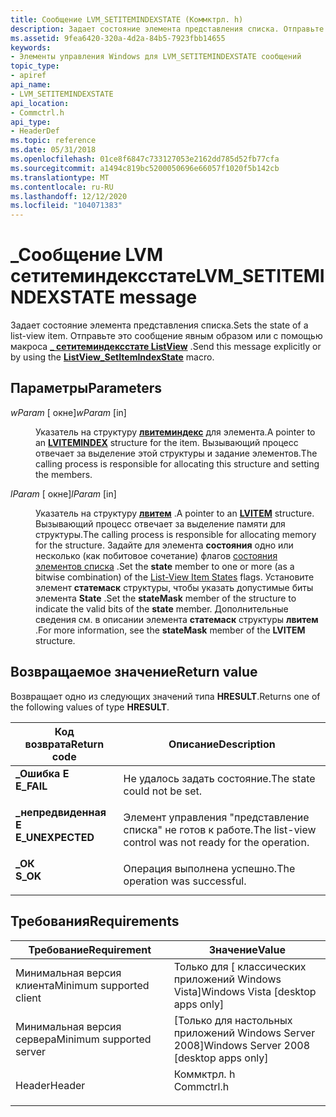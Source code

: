```yaml
---
title: Сообщение LVM_SETITEMINDEXSTATE (Коммктрл. h)
description: Задает состояние элемента представления списка. Отправьте это сообщение явным образом или с помощью \_ макроса Сетитеминдексстате ListView.
ms.assetid: 9fea6420-320a-4d2a-84b5-7923fbb14655
keywords:
- Элементы управления Windows для LVM_SETITEMINDEXSTATE сообщений
topic_type:
- apiref
api_name:
- LVM_SETITEMINDEXSTATE
api_location:
- Commctrl.h
api_type:
- HeaderDef
ms.topic: reference
ms.date: 05/31/2018
ms.openlocfilehash: 01ce8f6847c733127053e2162dd785d52fb77cfa
ms.sourcegitcommit: a1494c819bc5200050696e66057f1020f5b142cb
ms.translationtype: MT
ms.contentlocale: ru-RU
ms.lasthandoff: 12/12/2020
ms.locfileid: "104071383"
---
```

# <a name="lvm_setitemindexstate-message"></a><span data-ttu-id="403b5-105">\_Сообщение LVM сетитеминдексстате</span><span class="sxs-lookup"><span data-stu-id="403b5-105">LVM\_SETITEMINDEXSTATE message</span></span>

<span data-ttu-id="403b5-106">Задает состояние элемента представления списка.</span><span class="sxs-lookup"><span data-stu-id="403b5-106">Sets the state of a list-view item.</span></span> <span data-ttu-id="403b5-107">Отправьте это сообщение явным образом или с помощью макроса [**\_ сетитеминдексстате ListView**](/windows/desktop/api/Commctrl/nf-commctrl-listview_setitemindexstate) .</span><span class="sxs-lookup"><span data-stu-id="403b5-107">Send this message explicitly or by using the [**ListView\_SetItemIndexState**](/windows/desktop/api/Commctrl/nf-commctrl-listview_setitemindexstate) macro.</span></span>

## <a name="parameters"></a><span data-ttu-id="403b5-108">Параметры</span><span class="sxs-lookup"><span data-stu-id="403b5-108">Parameters</span></span>

<dl> <dt>

<span data-ttu-id="403b5-109">*wParam* \[ окне\]</span><span class="sxs-lookup"><span data-stu-id="403b5-109">*wParam* \[in\]</span></span>
</dt> <dd>

<span data-ttu-id="403b5-110">Указатель на структуру [**лвитеминдекс**](/windows/win32/api/commctrl/ns-commctrl-lvitemindex) для элемента.</span><span class="sxs-lookup"><span data-stu-id="403b5-110">A pointer to an [**LVITEMINDEX**](/windows/win32/api/commctrl/ns-commctrl-lvitemindex) structure for the item.</span></span> <span data-ttu-id="403b5-111">Вызывающий процесс отвечает за выделение этой структуры и задание элементов.</span><span class="sxs-lookup"><span data-stu-id="403b5-111">The calling process is responsible for allocating this structure and setting the members.</span></span>

</dd> <dt>

<span data-ttu-id="403b5-112">*lParam* \[ окне\]</span><span class="sxs-lookup"><span data-stu-id="403b5-112">*lParam* \[in\]</span></span>
</dt> <dd>

<span data-ttu-id="403b5-113">Указатель на структуру [**лвитем**](/windows/win32/api/commctrl/ns-commctrl-lvitema) .</span><span class="sxs-lookup"><span data-stu-id="403b5-113">A pointer to an [**LVITEM**](/windows/win32/api/commctrl/ns-commctrl-lvitema) structure.</span></span> <span data-ttu-id="403b5-114">Вызывающий процесс отвечает за выделение памяти для структуры.</span><span class="sxs-lookup"><span data-stu-id="403b5-114">The calling process is responsible for allocating memory for the structure.</span></span> <span data-ttu-id="403b5-115">Задайте для элемента **состояния** одно или несколько (как побитовое сочетание) флагов [состояния элементов списка](list-view-item-states.md) .</span><span class="sxs-lookup"><span data-stu-id="403b5-115">Set the **state** member to one or more (as a bitwise combination) of the [List-View Item States](list-view-item-states.md) flags.</span></span> <span data-ttu-id="403b5-116">Установите элемент **статемаск** структуры, чтобы указать допустимые биты элемента **State** .</span><span class="sxs-lookup"><span data-stu-id="403b5-116">Set the **stateMask** member of the structure to indicate the valid bits of the **state** member.</span></span> <span data-ttu-id="403b5-117">Дополнительные сведения см. в описании элемента **статемаск** структуры **лвитем** .</span><span class="sxs-lookup"><span data-stu-id="403b5-117">For more information, see the **stateMask** member of the **LVITEM** structure.</span></span>

</dd> </dl>

## <a name="return-value"></a><span data-ttu-id="403b5-118">Возвращаемое значение</span><span class="sxs-lookup"><span data-stu-id="403b5-118">Return value</span></span>

<span data-ttu-id="403b5-119">Возвращает одно из следующих значений типа **HRESULT**.</span><span class="sxs-lookup"><span data-stu-id="403b5-119">Returns one of the following values of type **HRESULT**.</span></span>



| <span data-ttu-id="403b5-120">Код возврата</span><span class="sxs-lookup"><span data-stu-id="403b5-120">Return code</span></span>                                                                                  | <span data-ttu-id="403b5-121">Описание</span><span class="sxs-lookup"><span data-stu-id="403b5-121">Description</span></span>                                                       |
|----------------------------------------------------------------------------------------------|-------------------------------------------------------------------|
| <dl> <span data-ttu-id="403b5-122"><dt>**\_Ошибка E**</dt></span><span class="sxs-lookup"><span data-stu-id="403b5-122"><dt>**E\_FAIL**</dt></span></span> </dl>       | <span data-ttu-id="403b5-123">Не удалось задать состояние.</span><span class="sxs-lookup"><span data-stu-id="403b5-123">The state could not be set.</span></span><br/>                            |
| <dl> <span data-ttu-id="403b5-124"><dt>**\_непредвиденная E**</dt></span><span class="sxs-lookup"><span data-stu-id="403b5-124"><dt>**E\_UNEXPECTED**</dt></span></span> </dl> | <span data-ttu-id="403b5-125">Элемент управления "представление списка" не готов к работе.</span><span class="sxs-lookup"><span data-stu-id="403b5-125">The list-view control was not ready for the operation.</span></span><br/> |
| <dl> <span data-ttu-id="403b5-126"><dt>**\_ОК**</dt></span><span class="sxs-lookup"><span data-stu-id="403b5-126"><dt>**S\_OK**</dt></span></span> </dl>         | <span data-ttu-id="403b5-127">Операция выполнена успешно.</span><span class="sxs-lookup"><span data-stu-id="403b5-127">The operation was successful.</span></span><br/>                          |



 

## <a name="requirements"></a><span data-ttu-id="403b5-128">Требования</span><span class="sxs-lookup"><span data-stu-id="403b5-128">Requirements</span></span>



| <span data-ttu-id="403b5-129">Требование</span><span class="sxs-lookup"><span data-stu-id="403b5-129">Requirement</span></span> | <span data-ttu-id="403b5-130">Значение</span><span class="sxs-lookup"><span data-stu-id="403b5-130">Value</span></span> |
|-------------------------------------|---------------------------------------------------------------------------------------|
| <span data-ttu-id="403b5-131">Минимальная версия клиента</span><span class="sxs-lookup"><span data-stu-id="403b5-131">Minimum supported client</span></span><br/> | <span data-ttu-id="403b5-132">Только для \[ классических приложений Windows Vista\]</span><span class="sxs-lookup"><span data-stu-id="403b5-132">Windows Vista \[desktop apps only\]</span></span><br/>                                        |
| <span data-ttu-id="403b5-133">Минимальная версия сервера</span><span class="sxs-lookup"><span data-stu-id="403b5-133">Minimum supported server</span></span><br/> | <span data-ttu-id="403b5-134">\[Только для настольных приложений Windows Server 2008\]</span><span class="sxs-lookup"><span data-stu-id="403b5-134">Windows Server 2008 \[desktop apps only\]</span></span><br/>                                  |
| <span data-ttu-id="403b5-135">Header</span><span class="sxs-lookup"><span data-stu-id="403b5-135">Header</span></span><br/>                   | <dl> <span data-ttu-id="403b5-136"><dt>Коммктрл. h</dt></span><span class="sxs-lookup"><span data-stu-id="403b5-136"><dt>Commctrl.h</dt></span></span> </dl> |



 

 





